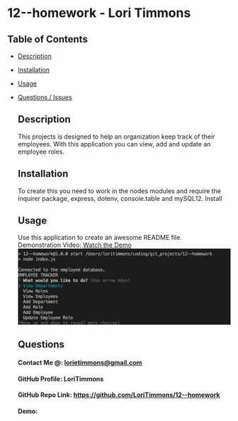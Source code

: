 # 12--homework - Lori Timmons 
## Table of Contents 
* [Description](#Description)  <br>
* [Installation](#Installation)<br>
* [Usage](#Usage)<br>
* [Questions / Issues](#Questions)<br>

  ## Description
  This projects is designed to help an organization keep track of their employees. With this application you can view, add and update an employee roles. 
  ## Installation
  To create this you need to work in the nodes modules and require the inquirer package, express, dotenv, console.table and mySQL12. Install
    ## Usage
  Use this application to create an awesome README file. <br> Demonstration Video: [Watch the Demo]()<br>
  ![VS Image 1](./assets/images/SS1.png)  



  ## Questions
  #### Contact Me @: lorietimmons@gmail.com<br>
  #### GitHub Profile: LoriTimmons
  #### GitHub Repo Link: https://github.com/LoriTimmons/12--homework
  #### Demo: 